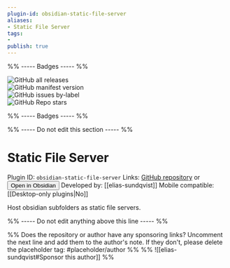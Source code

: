 ```yaml
---
plugin-id: obsidian-static-file-server
aliases:
- Static File Server
tags: 
- 
publish: true
---
```


%% ----- Badges ----- %%

![GitHub all releases](https://img.shields.io/github/downloads/elias-sundqvist/obsidian-static-file-server/total?color=573E7A&logo=github&style=for-the-badge)   
![GitHub manifest version](https://img.shields.io/github/manifest-json/v/elias-sundqvist/obsidian-static-file-server?color=573E7A&logo=github&style=for-the-badge)   
![GitHub issues by-label](https://img.shields.io/github/issues/elias-sundqvist/obsidian-static-file-server/help%20wanted?color=573E7A&logo=github&style=for-the-badge)   
![GitHub Repo stars](https://img.shields.io/github/stars/elias-sundqvist/obsidian-static-file-server?color=573E7A&logo=github&style=for-the-badge)

%% ----- Badges ----- %%

%% ----- Do not edit this section ----- %%

# Static File Server

Plugin ID: `obsidian-static-file-server`
Links: [GitHub repository](https://github.com/elias-sundqvist/obsidian-static-file-server) or [<button id=HH>Open in Obsidian</button>](obsidian://goto-plugin?id=obsidian-static-file-server)
Developed by: [[elias-sundqvist]]
Mobile compatible: [[Desktop-only plugins|No]]

Host obsidian subfolders as static file servers.

%% ----- Do not edit anything above this line ----- %% 

%% Does the repository or author have any sponsoring links? Uncomment the next line and add them to the author's note. If they don't, please delete the placeholder tag: #placeholder/author %%
%% ![[elias-sundqvist#Sponsor this author]] %%
